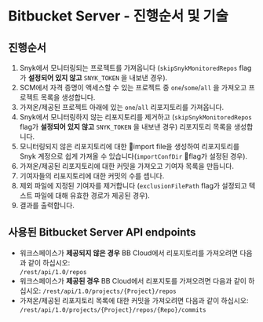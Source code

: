 # Bitbucket Server - 진행순서 및 기술

## 진행순서 <a href="#flow" id="flow"></a>

1. Snyk에서 모니터링되는 프로젝트를 가져옵니다 (`skipSnykMonitoredRepos` flag가 **설정되어 있지 않고** `SNYK_TOKEN` 을 내보낸 경우).
2. SCM에서 자격 증명이 액세스할 수 있는 프로젝트 중 `one`/`some`/`all` 을 가져오고 프로젝트 목록을 생성합니다.
3. 가져온/제공된 프로젝트 아래에 있는 `one`/`all` 리포지토리를 가져옵니다.
4. Snyk에서 모니터링하지 않는 리포지토리를 제거하고 (`skipSnykMonitoredRepos` flag가 **설정되어 있지 않고** `SNYK_TOKEN` 을 내보낸 경우) 리포지토리 목록을 생성합니다.
5. 모니터링되지 않은 리포지토리에 대한 import file을 생성하여 리포지토리를 Snyk 계정으로 쉽게 가져올 수 있습니다(`importConfDir` flag가 설정된 경우).
6. 가져온/제공된 리포지토리에 대한 커밋을 가져오고 기여자 목록을 만듭니다.
7. 기여자들의 리포지토리에 대한 커밋의 수를 셉니다.
8. 제외 파일에 지정된 기여자를 제거합니다 (`exclusionFilePath` flag가 설정되고 텍스트 파일에 대해 유효한 경로가 제공된 경우).
9. 결과를 출력합니다.

## 사용된 Bitbucket Server API endpoints <a href="#bitbucket-cloud-api-endpoints-used" id="bitbucket-cloud-api-endpoints-used"></a>

* 워크스페이스가 **제공되지 않은 경우** BB Cloud에서 리포지토리를 가져오려면 다음과 같이 하십시오:\
  &#x20;`/rest/api/1.0/repos`
* 워크스페이스가 **제공된 경우** BB Cloud에서 리포지토를 가져오려면 다음과 같이 하십시오: `/rest/api/1.0/projects/{Project}/repos`
* 가져온/제공된 리포지토리 목록에 대한 커밋을 가져오려면 다음과 같이 하십시오: `/rest/api/1.0/projects/{Project}/repos/{Repo}/commits`
